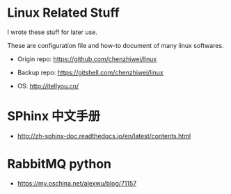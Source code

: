 # Linux Related Stuff

I wrote these stuff for later use.

These are configuration file and how-to document of many linux softwares.

* Origin repo: <https://github.com/chenzhiwei/linux>
* Backup repo: <https://gitshell.com/chenzhiwei/linux>



* OS: http://itellyou.cn/

# SPhinx 中文手册
* http://zh-sphinx-doc.readthedocs.io/en/latest/contents.html

# RabbitMQ python
* https://my.oschina.net/alexwu/blog/71157

